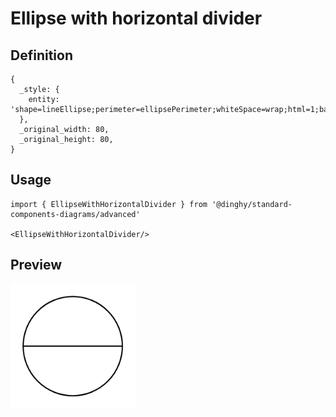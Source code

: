# Ellipse with horizontal divider

## Definition

```
{
  _style: { 
    entity: 'shape=lineEllipse;perimeter=ellipsePerimeter;whiteSpace=wrap;html=1;backgroundOutline=1;',
  },
  _original_width: 80,
  _original_height: 80,
}
```

## Usage

```
import { EllipseWithHorizontalDivider } from '@dinghy/standard-components-diagrams/advanced'

<EllipseWithHorizontalDivider/>
```

## Preview

<img src="./ellipse-with-horizontal-divider.png" width="200"/>
